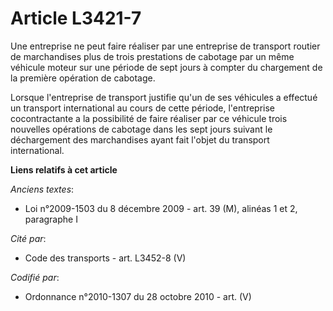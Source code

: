 # Article L3421-7

Une entreprise ne peut faire réaliser par une entreprise de transport routier de marchandises plus de trois prestations de
cabotage par un même véhicule moteur sur une période de sept jours à compter du chargement de la première opération de
cabotage.

Lorsque l'entreprise de transport justifie qu'un de ses véhicules a effectué un transport international au cours de cette
période, l'entreprise cocontractante a la possibilité de faire réaliser par ce véhicule trois nouvelles opérations de
cabotage dans les sept jours suivant le déchargement des marchandises ayant fait l'objet du transport international.

**Liens relatifs à cet article**

_Anciens textes_:

  - Loi n°2009-1503 du 8 décembre 2009 - art. 39 (M), alinéas 1 et 2, paragraphe I

_Cité par_:

  - Code des transports - art. L3452-8 (V)

_Codifié par_:

  - Ordonnance n°2010-1307 du 28 octobre 2010 - art. (V)
